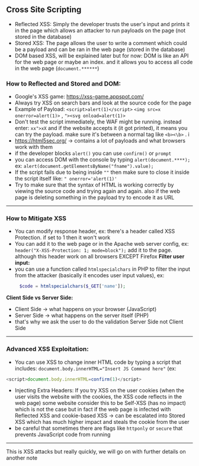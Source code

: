 ## Cross Site Scripting
- Reflected XSS: Simply the developer trusts the user's input and prints it in the page which allows an attacker to run payloads on the page (not stored in the database)
- Stored XSS: The page allows the user to write a comment which could be a payload and can be ran in the web page (stored in the database) 
- DOM based XSS, will be explained later but for now: DOM is like an API for the web page or maybe an index. and it allows you to access all code in the web page (`document.******`)
### How to Reflected and Stored and DOM:
- Google's XSS game: https://xss-game.appspot.com/
- Always try XSS on search bars and look at the source code for the page
- Example of Payload: `<script>alert(1)</script>` `<img src=x onerror=alert(1)>` , `"><svg onload=alert(1)>`
- Don't test the script immediately, the WAF might be running. instead enter: `xx">xX` and if the website accepts it (it got printed), it means you can try the payload. make sure it's between a normal tag like `<b><\b>` . i
- https://html5sec.org/ -> contains a lot of payloads and what browsers work with them
- if the developer blocks `alert()` you can use `confirm()` or `prompt` 
- you can access DOM with the console by typing `alert(document.****);` ex: `alert(document.getElementsByName("fname").value);`
- If the script fails due to being inside `""` then make sure to close it inside the script itself like: `" onerror='alert(1)'`
- Try to make sure that the syntax of HTML is working correctly by viewing the source code and trying again and again. also if the web page is deleting something in the payload try to encode it as URL
---
### How to Mitigate XSS
- You can modify response header, ex: there's a header called XSS Protection. if set to 1 then it won't work
- You can add it to the web page or in the Apache web server config, ex: `header("X-XSS-Protection: 1; mode=block");` add it to the page. although this header work on all browsers EXCEPT Firefox
**Filter user input:**
- you can use a function called `htmlspecialchars` in PHP to filter the input from the attacker (basically it encodes user input values), ex: 
```php
	 $code = htmlspecialchars($_GET['name']);
```
**Client Side vs Server Side:**
- Client Side -> what happens on your browser (JavaScript)
- Server Side -> what happens on the server itself (PHP)
- that's why we ask the user to do the validation Server Side not Client Side
---
### Advanced XSS Exploitation:
- You can use XSS to change inner HTML code by typing a script that includes: `document.body.innerHTML="Insert JS Command here"` (ex: 
```javascript
<script>document.body.innerHTML=confirm(1)</script>
```
- Injecting Extra Headers: If you try XSS on the user cookies (when the user visits the website with the cookies, the XSS code reflects in the web page) some website consider this to be Self-XSS (has no impact) which is not the case but in fact if the web page is infected with Reflected XSS and cookie-based XSS -> can be escalated into Stored XSS which has much higher impact and steals the cookie from the user
-  be careful that sometimes there are flags like `httponly` or `secure` that prevents JavaScript code from running
- --
This is XSS attacks but really quickly, we will go on with further details on another note